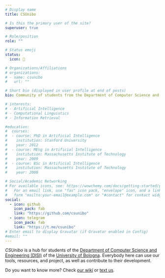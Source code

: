 ```yaml
---
# Display name
title: CSUnibo

# Is this the primary user of the site?
superuser: true

# Role/position
role: ""

# Status emoji
status:
  icon: 👥

# Organizations/Affiliations
# organizations:
# - name: csunibo
#   url: ""

# Short bio (displayed in user profile at end of posts)
bio: Community of students from the Department of Computer Science and Engineering of the University of Bologna

# interests:
# - Artificial Intelligence
# - Computational Linguistics
# - Information Retrieval

#education:
#  courses:
#  - course: PhD in Artificial Intelligence
#    institution: Stanford University
#    year: 2012
#  - course: MEng in Artificial Intelligence
#    institution: Massachusetts Institute of Technology
#    year: 2009
#  - course: BSc in Artificial Intelligence
#    institution: Massachusetts Institute of Technology
#    year: 2008

# Social/Academic Networking
# For available icons, see: https://wowchemy.com/docs/getting-started/page-builder/#icons
#   For an email link, use "fas" icon pack, "envelope" icon, and a link in the
#   form "mailto:your-email@example.com" or "#contact" for contact widget.
social:
  - icon: github
    icon_pack: fab
    link: "https://github.com/csunibo"
  - icon: telegram
    icon_pack: fab
    link: "https://t.me/csunibo"
# Enter email to display Gravatar (if Gravatar enabled in Config)
#email: ""
---
```


_CSUnibo_ is a hub for students of the [Department of Computer Science and
Engineering (DISI)](https://disi.unibo.it) of the [University of
Bologna](https://www.unibo.it). Everybody here can use our tools, resources, and
project, as well as contribute to their development.

Do you want to know more? Check [our wiki](https://csunibo.github.io/wiki)
or [text us](https://t.me/csunibo).
